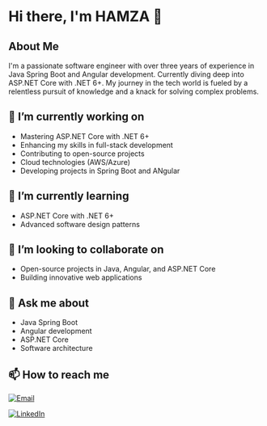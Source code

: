 # Hi there, I'm HAMZA 👋

## About Me

I'm a passionate software engineer with over three years of experience in Java Spring Boot and Angular development. Currently diving deep into ASP.NET Core with .NET 6+. My journey in the tech world is fueled by a relentless pursuit of knowledge and a knack for solving complex problems.

## 🔭 I’m currently working on

- Mastering ASP.NET Core with .NET 6+
- Enhancing my skills in full-stack development
- Contributing to open-source projects
- Cloud technologies (AWS/Azure)
- Developing projects in Spring Boot and ANgular

## 🌱 I’m currently learning

- ASP.NET Core with .NET 6+
- Advanced software design patterns

## 👯 I’m looking to collaborate on

- Open-source projects in Java, Angular, and ASP.NET Core
- Building innovative web applications

## 💬 Ask me about

- Java Spring Boot
- Angular development
- ASP.NET Core
- Software architecture

## 📫 How to reach me

[![Email](https://img.shields.io/badge/Email-hamzanasir1111.hn%40gmail.com-brightgreen)](mailto:hamzanasir1111.hn@gmail.com.com)

[![LinkedIn](https://img.shields.io/badge/LinkedIn-HamzaNasir-blue)](https://www.linkedin.com/in/hafiz-hamza-nasir-027737185/)
